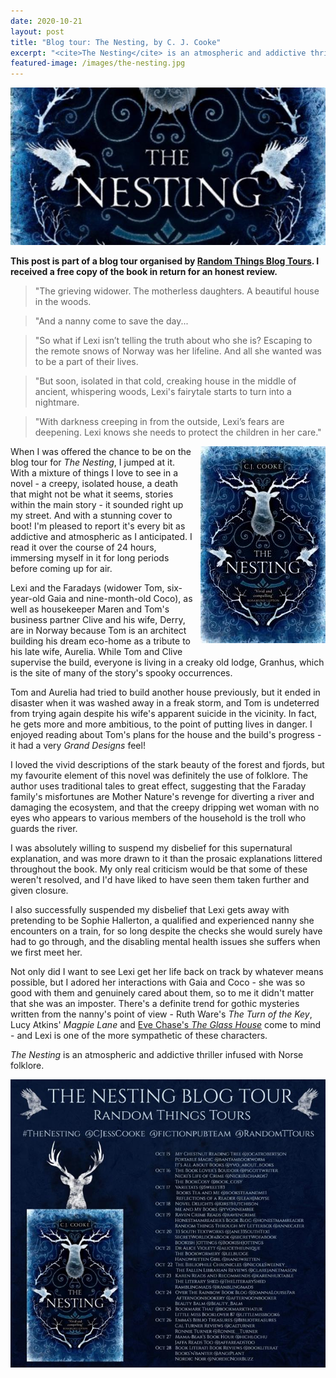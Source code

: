 ```yaml
---
date: 2020-10-21
layout: post
title: "Blog tour: The Nesting, by C. J. Cooke"
excerpt: "<cite>The Nesting</cite> is an atmospheric and addictive thriller infused with Norse folklore."
featured-image: /images/the-nesting.jpg
---
```


![The Nesting](/images/the-nesting.jpg)

**This post is part of a blog tour organised by [Random Things Blog Tours](http://randomthingsthroughmyletterbox.blogspot.com/p/services-to-publishers-authors-blog.html). I received a free copy of the book in return for an honest review.**

> "The grieving widower. The motherless daughters. A beautiful house in the woods.

> "And a nanny come to save the day...

> "So what if Lexi isn’t telling the truth about who she is? Escaping to the remote snows of Norway was her lifeline. And all she wanted was to be a part of their lives.

> "But soon, isolated in that cold, creaking house in the middle of ancient, whispering woods, Lexi's fairytale starts to turn into a nightmare.

> "With darkness creeping in from the outside, Lexi’s fears are deepening. Lexi knows she needs to protect the children in her care."

<img src="/images/the-nesting-200.jpg" alt="The Nesting" style="float: right; margin-bottom: 10px; margin-left: 10px;">

When I was offered the chance to be on the blog tour for <cite>The Nesting</cite>, I jumped at it. With a mixture of things I love to see in a novel - a creepy, isolated house, a death that might not be what it seems, stories within the main story - it sounded right up my street. And with a stunning cover to boot! I'm pleased to report it's every bit as addictive and atmospheric as I anticipated. I read it over the course of 24 hours, immersing myself in it for long periods before coming up for air.

Lexi and the Faradays (widower Tom, six-year-old Gaia and nine-month-old Coco), as well as housekeeper Maren and Tom's business partner Clive and his wife, Derry, are in Norway because Tom is an architect building his dream eco-home as a tribute to his late wife, Aurelia. While Tom and Clive supervise the build, everyone is living in a creaky old lodge, Granhus, which is the site of many of the story's spooky occurrences.

Tom and Aurelia had tried to build another house previously, but it ended in disaster when it was washed away in a freak storm, and Tom is undeterred from trying again despite his wife's apparent suicide in the vicinity. In fact, he gets more and more ambitious, to the point of putting lives in danger. I enjoyed reading about Tom's plans for the house and the build's progress - it had a very <cite>Grand Designs</cite> feel!

I loved the vivid descriptions of the stark beauty of the forest and fjords, but my favourite element of this novel was definitely the use of folklore. The author uses traditional tales to great effect, suggesting that the Faraday family's misfortunes are Mother Nature's revenge for diverting a river and damaging the ecosystem, and that the creepy dripping wet woman with no eyes who appears to various members of the household is the troll who guards the river.

I was absolutely willing to suspend my disbelief for this supernatural explanation, and was more drawn to it than the prosaic explanations littered throughout the book. My only real criticism would be that some of these weren't resolved, and I'd have liked to have seen them taken further and given closure.

I also successfully suspended my disbelief that Lexi gets away with pretending to be Sophie Hallerton, a qualified and experienced nanny she encounters on a train, for so long despite the checks she would surely have had to go through, and the disabling mental health issues she suffers when we first meet her.

Not only did I want to see Lexi get her life back on track by whatever means possible, but I adored her interactions with Gaia and Coco - she was so good with them and genuinely cared about them, so to me it didn't matter that she was an imposter. There's a definite trend for gothic mysteries written from the nanny's point of view - Ruth Ware's <cite>The Turn of the Key</cite>, Lucy Atkins' <cite>Magpie Lane</cite> and [Eve Chase's <cite>The Glass House</cite>](/the-glass-house-by-eve-chase/) come to mind - and Lexi is one of the more sympathetic of these characters.

<cite>The Nesting</cite> is an atmospheric and addictive thriller infused with Norse folklore.

![The Nesting tour banner](/images/the-nesting-banner.jpg)

